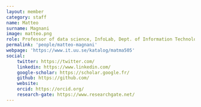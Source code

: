 ```yaml
---
layout: member
category: staff
name: Matteo
surname: Magnani
image: matteo.png
role: Professor of data science, InfoLab, Dept. of Information Technology
permalink: 'people/matteo-magnani'
webpage: 'https://www.it.uu.se/katalog/matma505'
social:
    twitter: https://twitter.com/
    linkedin: https://www.linkedin.com/
    google-scholar: https://scholar.google.fr/
    github: https://github.com/
    website:
    orcid: https://orcid.org/
    research-gate: https://www.researchgate.net/
---
```

